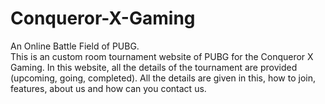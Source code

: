 # Conqueror-X-Gaming
An Online Battle Field of PUBG.   
This is an custom room tournament website of PUBG for the Conqueror X Gaming. In this website, all the details of the tournament are provided (upcoming, going, completed). All the details are given in this, how to join, features, about us and how can you contact us.
